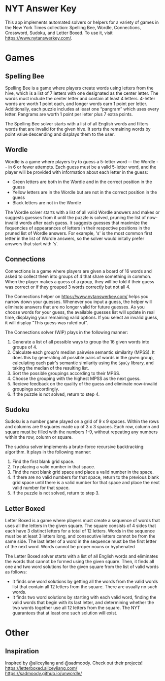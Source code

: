 # NYT Answer Key

This app implements automated solvers or helpers for a variety of games in the New York Times collection: Spelling Bee, Wordle, Connections, Crossword, Sudoku, and Letter Boxed.
To use it, visit https://www.nytanswerkey.com/.


# Games

## Spelling Bee

Spelling Bee is a game where players create words using letters from the hive, which is a list of 7 letters with one designated as the center letter. The words must include the center letter and contain at least 4 letters. 4-letter words are worth 1 point each, and longer words earn 1 point per letter. Additionally, each puzzle includes at least one “pangram” which uses every letter. Pangrams are worth 1 point per letter plus 7 extra points.

The Spelling Bee solver starts with a list of all English words and filters words that are invalid for the given hive. It sorts the remaining words by point value descending and displays them to the user.

## Wordle

Wordle is a game where players try to guess a 5-letter word -- the Wordle -- in 6 or fewer attempts. Each guess must be a valid 5-letter word, and the player will be provided with information about each letter in the guess:
 - Green letters are both in the Wordle and in the correct position in the guess
 - Yellow letters are in the Wordle but are not in the correct position in the guess
 - Black letters are not in the Wordle

The Wordle solver starts with a list of all valid Wordle answers and makes or suggests guesses from it until the puzzle is solved, pruning the list of now-invalid words after each guess. It suggests guesses that maximize the fequencies of appearances of letters in their respective positions in the pruned list of Wordle answers. For example, 's' is the most common first letter in the list of Wordle answers, so the solver would initally prefer answers that start with 's'.

## Connections

Connections is a game where players are given a board of 16 words and asked to collect them into groups of 4 that share something in common. When the player makes a guess of a group, they will be told if their guess was correct or if they grouped 3 words correctly but not all 4.

The Connections helper on https://www.nytanswerkey.com/ helps you narrow down your guesses. Whenever you input a guess, the helper will eliminate answers that are no longer valid for future guesses. As you choose words for your guess, the available guesses list will update in real time, displaying your remaining valid options. If you select an invalid guess, it will display "This guess was ruled out".

The Connections solver (WIP) plays in the following manner:
 1. Generate a list of all possible ways to group the 16 given words into groups of 4. 
 2. Calculate each group's median pairwise semantic similarity (MPSS). It does this by generating all possible pairs of words in the given group, calculating each pair's semantic similarity using the `SpaCy` library, and taking the median of the resulting list.
 3. Sort the possible groupings according to their MPSS.
 4. Choose the grouping with the highest MPSS as the next guess.
 5. Recieve feedback on the quality of the guess and eliminate now-invalid groupings accordingly.
 6. If the puzzle is not solved, return to step 4.


## Sudoku

Sudoku is a number game played on a grid of 9 x 9 spaces. Within the rows and columns are 9 squares made up of 3 x 3 spaces. Each row, column and square must be filled with the numbers 1-9, without repeating any numbers within the row, column or square.

The sudoku solver implements a brute-force recursive backtracking algorithm. It plays in the following manner:
 1. Find the first blank grid space.
 2. Try placing a valid number in that space.
 3. Find the next blank grid space and place a valid number in the space.
 4. If there are no valid numbers for that space, return to the previous blank grid space until there is a valid number for that space and place the next valid number for that space. 
 5. If the puzzle is not solved, return to step 3.

## Letter Boxed

Letter Boxed is a game where players must create a sequence of words that uses all the letters in the given square. The square consists of 4 sides that each have 3 distinct letters for a total of 12 letters. Words in the sequence must be at least 3 letters long, and consecutive letters cannot be from the same side. The last letter of a word in the sequence must be the first letter of the next word. Words cannot be proper nouns or hyphenated

The Letter Boxed solver starts with a list of all English words and eliminates the words that cannot be formed using the given square. Then, it finds all one and two word solutions for the given square from the list of valid words as follows:
 - It finds one word solutions by getting all the words from the valid words list that contain all 12 letters from the square. There are usually no such words.
 - It finds two word solutions by starting with each valid word, finding the valid words that begin with its last letter, and determining whether the two words together use all 12 letters from the square. The NYT guarantees that at least one such solution will exist.


# Other

## Inspiration

Inspired by @aliceyliang and @sadmoody. Check out their projects! \
https://letterboxed.aliceyliang.com/ \
https://sadmoody.github.io/unwordle/